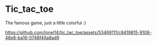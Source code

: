 # Tic_tac_toe
 The famous game, just a little colorful :)
 
https://github.com/Ionel14/tic_tac_toe/assets/53469111/c8419815-9108-48e8-ba16-0748f49a8ad9
